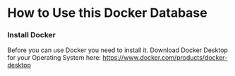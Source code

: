 # How to Use this Docker Database

### Install Docker

Before you can use Docker you need to install it.
Download Docker Desktop for your Operating System here: https://www.docker.com/products/docker-desktop
